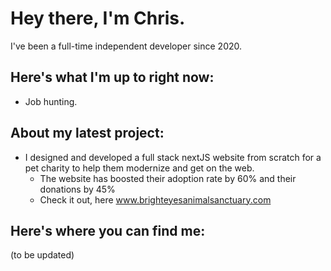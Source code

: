 # Hey there, I'm Chris.

I've been a full-time independent developer since 2020. 

## Here's what I'm up to right now:
- Job hunting.

## About my latest project:
- I designed and developed a full stack nextJS website from scratch for a pet charity to help them modernize and get on the web.
  - The website has boosted their adoption rate by 60% and their donations by 45%
  - Check it out, here www.brighteyesanimalsanctuary.com

## Here's where you can find me:

(to be updated)
